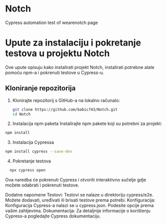 # Notch

Cypress automation test of wearenotch page

# Upute za instalaciju i pokretanje testova u projektu Notch

Ove upute opisuju kako instalirati projekt Notch, instalirati potrebne alate pomoću npm-a i pokrenuti testove u Cypress-u.

## Kloniranje repozitorija

1. Klonirajte repozitorij s GitHub-a na lokalno računalo:

   ```bash
   git clone https://github.com/babic743/Notch.git
   cd Notch

   ```

2. Instalacija npm paketa
   Instalirajte npm pakete koji su potrebni za projekt:

```bash
npm install
```

3. Instalacija Cypressa

```bash
npm install cypress --save-dev
```

4. Pokretanje testova

```bash
  npx cypress open

```

Ova naredba će pokrenuti Cypress i otvoriti interaktivno sučelje gdje možete odabrati i pokrenuti testove.

Dodatne napomene
Testovi: Testovi se nalaze u direktoriju cypress/e2e. Možete dodavati, uređivati ili brisati testove prema potrebi.
Konfiguracija: Konfiguracija Cypress-a nalazi se u cypress.json. Podesite opcije prema vašim zahtjevima.
Dokumentacija: Za detaljnije informacije o korištenju Cypress-a pogledajte Cypress dokumentaciju.

```

```
